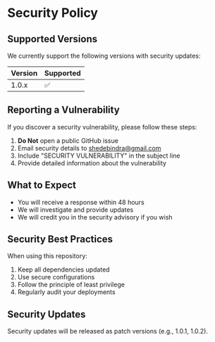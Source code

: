 # Security Policy

## Supported Versions

We currently support the following versions with security updates:

| Version | Supported          |
| ------- | ------------------ |
| 1.0.x   | :white_check_mark: |

## Reporting a Vulnerability

If you discover a security vulnerability, please follow these steps:

1. **Do Not** open a public GitHub issue
2. Email security details to shedebindra@gmail.com
3. Include "SECURITY VULNERABILITY" in the subject line
4. Provide detailed information about the vulnerability

## What to Expect

- You will receive a response within 48 hours
- We will investigate and provide updates
- We will credit you in the security advisory if you wish

## Security Best Practices

When using this repository:

1. Keep all dependencies updated
2. Use secure configurations
3. Follow the principle of least privilege
4. Regularly audit your deployments

## Security Updates

Security updates will be released as patch versions (e.g., 1.0.1, 1.0.2). 